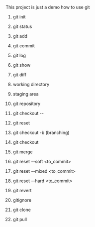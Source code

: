 This project is just a demo how to use git

1. git init
2. git status
3. git add
4. git commit

5. git log
6. git show
7. git diff

8. working directory
9. staging area
10. git repository

12. git checkout -- <file>
13. git reset

14. git checkout -b <branch> (branching)
15. git checkout <branck>
16. git merge

17. git reset --soft <to_commit>
18. git reset --mixed <to_commit>
19. git reset --hard <to_commit>

20. git revert <commit>

21. gitignore

22. git clone
22. git pull